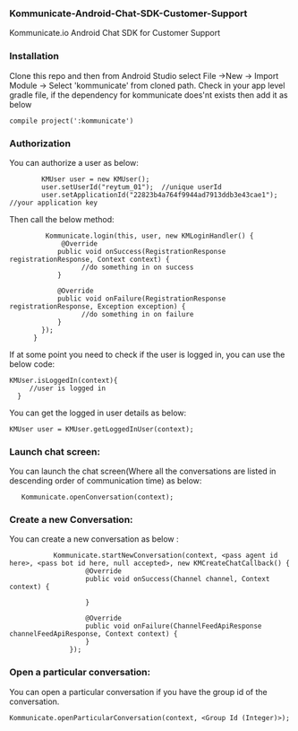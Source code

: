 
### Kommunicate-Android-Chat-SDK-Customer-Support

Kommunicate.io Android Chat SDK for Customer Support

### Installation 

Clone this repo and then from Android Studio select File ->New -> Import Module  -> Select 'kommunicate' from cloned path.
Check in your app level gradle file, if the dependency for kommunicate does'nt exists then add it as below 

```compile project(':kommunicate')```

### Authorization

You can authorize a user as below:
        
```
        KMUser user = new KMUser();
        user.setUserId("reytum_01");  //unique userId
        user.setApplicationId("22823b4a764f9944ad7913ddb3e43cae1");   //your application key
```
        
 Then call the below method:
    
```
         Kommunicate.login(this, user, new KMLoginHandler() {
             @Override
            public void onSuccess(RegistrationResponse registrationResponse, Context context) {
                  //do something in on success
            }

            @Override
            public void onFailure(RegistrationResponse registrationResponse, Exception exception) {
                  //do something in on failure
            }
        });
      }
 ```
 
 If at some point you need to check if the user is logged in, you can use the below code:
 ```
 KMUser.isLoggedIn(context){
      //user is logged in  
   }
 ```
 
 You can get the logged in user details as below:
 ```
 KMUser user = KMUser.getLoggedInUser(context);
 ```
 
 ### Launch chat screen:
 
 You can launch the chat screen(Where all the conversations are listed in descending order of communication time) as below:
    
 ```
    Kommunicate.openConversation(context);
 ```
    
### Create a new Conversation:
 
 You can create a new conversation as below :
            
 ```
            Kommunicate.startNewConversation(context, <pass agent id here>, <pass bot id here, null accepted>, new KMCreateChatCallback() {
                    @Override
                    public void onSuccess(Channel channel, Context context) {
                        
                    }

                    @Override
                    public void onFailure(ChannelFeedApiResponse channelFeedApiResponse, Context context) {
                    }
                });
  ```

### Open a particular conversation:
  
  You can open a particular conversation if you have the group id of the conversation.
  
  `Kommunicate.openParticularConversation(context, <Group Id (Integer)>);`
